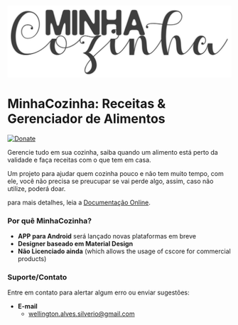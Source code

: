 ![MinhaCozinha Logo](https://raw.githubusercontent.com/wellingtonsilverio/MinhaCozinha/master/others/logo.png)


# MinhaCozinha: Receitas & Gerenciador de Alimentos #

[![Donate](https://img.shields.io/badge/Donate-PayPal-green.svg)]()

Gerencie tudo em sua cozinha, saiba quando um alimento está perto da validade e faça receitas com o que tem em casa.

Um projeto para ajudar quem cozinha pouco e não tem muito tempo, com ele, você não precisa se preucupar se vai perde algo, assim, caso não utilize, poderá doar.

para mais detalhes, leia a [Documentação Online](http://wellingtonsilverio.github.io/).

### Por quê MinhaCozinha? ###
 - **APP para Android** será lançado novas plataformas em breve
 - **Designer baseado em Material Design** 
 - **Não Licenciado ainda** (which allows the usage of cscore
   for commercial products)

### Suporte/Contato ###

Entre em contato para alertar algum erro ou enviar sugestões:

- **E-mail**
  - wellington.alves.silverio@gmail.com